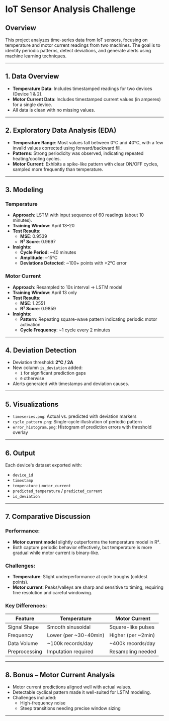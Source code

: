 # IoT Sensor Analysis Challenge

## Overview
This project analyzes time-series data from IoT sensors, focusing on temperature and motor current readings from two machines. The goal is to identify periodic patterns, detect deviations, and generate alerts using machine learning techniques.

---

## 1. Data Overview
- **Temperature Data**: Includes timestamped readings for two devices (Device 1 & 2).
- **Motor Current Data**: Includes timestamped current values (in amperes) for a single device.
- All data is clean with no missing values.

---

## 2. Exploratory Data Analysis (EDA)
- **Temperature Range**: Most values fall between 0°C and 40°C, with a few invalid values corrected using forward/backward fill.
- **Patterns**: Strong periodicity was observed, indicating repeated heating/cooling cycles.
- **Motor Current**: Exhibits a spike-like pattern with clear ON/OFF cycles, sampled more frequently than temperature.

---

## 3. Modeling

### Temperature
- **Approach**: LSTM with input sequence of 60 readings (about 10 minutes).
- **Training Window**: April 13–20
- **Test Results**:  
  - **MSE**: 0.9539  
  - **R² Score**: 0.9697  
- **Insights**:  
  - **Cycle Period**: ~40 minutes  
  - **Amplitude**: ~15°C  
  - **Deviations Detected**: ~100+ points with >2°C error

### Motor Current
- **Approach**: Resampled to 10s interval → LSTM model
- **Training Window**: April 13 only
- **Test Results**:  
  - **MSE**: 1.2551  
  - **R² Score**: 0.9859  
- **Insights**:  
  - **Pattern**: Repeating square-wave pattern indicating periodic motor activation  
  - **Cycle Frequency**: ~1 cycle every 2 minutes

---

## 4. Deviation Detection
- Deviation threshold: **2°C / 2A**
- New column `is_deviation` added:  
  - `1` for significant prediction gaps  
  - `0` otherwise
- Alerts generated with timestamps and deviation causes.

---

## 5. Visualizations
- `timeseries.png`: Actual vs. predicted with deviation markers
- `cycle_pattern.png`: Single-cycle illustration of periodic pattern
- `error_histogram.png`: Histogram of prediction errors with threshold overlay

---

## 6. Output
Each device's dataset exported with:
- `device_id`
- `timestamp`
- `temperature` / `motor_current`
- `predicted_temperature` / `predicted_current`
- `is_deviation`

---

## 7. Comparative Discussion

### Performance:
- **Motor current model** slightly outperforms the temperature model in R².
- Both capture periodic behavior effectively, but temperature is more gradual while motor current is binary-like.

### Challenges:
- **Temperature**: Slight underperformance at cycle troughs (coldest points).
- **Motor current**: Peaks/valleys are sharp and sensitive to timing, requiring fine resolution and careful windowing.

### Key Differences:
| Feature             | Temperature          | Motor Current         |
|---------------------|----------------------|------------------------|
| Signal Shape        | Smooth sinusoidal    | Square-like pulses     |
| Frequency           | Lower (per ~30-40min)| Higher (per ~2min)     |
| Data Volume         | ~100k records/day    | ~400k records/day      |
| Preprocessing       | Imputation required  | Resampling needed      |

---

## 8. Bonus – Motor Current Analysis
- Motor current predictions aligned well with actual values.
- Detectable cyclical pattern made it well-suited for LSTM modeling.
- Challenges included:
  - High-frequency noise
  - Steep transitions needing precise window sizing

---
